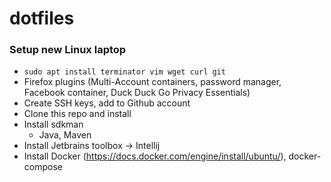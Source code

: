 # dotfiles

### Setup new Linux laptop

  * `sudo apt install terminator vim wget curl git`
  * Firefox plugins (Multi-Account containers, password manager, Facebook container, Duck Duck Go Privacy Essentials)
  * Create SSH keys, add to Github account
  * Clone this repo and install
  * Install sdkman
    * Java, Maven
  * Install Jetbrains toolbox -> Intellij
  * Install Docker (https://docs.docker.com/engine/install/ubuntu/), docker-compose

